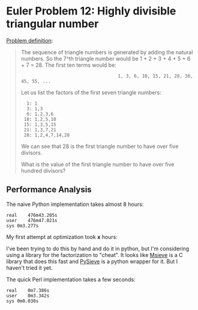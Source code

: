 # Euler Problem 12: Highly divisible triangular number

[Problem definition](http://projecteuler.net/problem=12):
>    The sequence of triangle numbers is generated by adding the natural numbers. So the 7^th triangle number would be
>    1 + 2 + 3 + 4 + 5 + 6 + 7 = 28. The first ten terms would be:
>
>                                         1, 3, 6, 10, 15, 21, 28, 36, 45, 55, ...
>
>    Let us list the factors of the first seven triangle numbers:
>
>       1: 1
>       3: 1,3
>       6: 1,2,3,6
>      10: 1,2,5,10
>      15: 1,3,5,15
>      21: 1,3,7,21
>      28: 1,2,4,7,14,28
>
>    We can see that 28 is the first triangle number to have over five divisors.
>
>    What is the value of the first triangle number to have over five hundred divisors?


Performance Analysis
--------------------

The naive Python implementation takes almost 8 hours:

	real	476m43.205s
	user	476m47.021s
	sys	0m3.277s

My first attempt at optimization took __x__ hours:

I've been trying to do this by hand and do it in python, but I'm considering using a library for the factorization to "cheat".
It looks like [Msieve](http://sourceforge.net/p/msieve/wiki/Home/) is a C library that does this fast and
[PySieve](https://github.com/dansefatale/PySieve) is a python wrapper for it.  But I haven't tried it yet.

The quick Perl implementation takes a few seconds:

	real	0m7.386s
	user	0m3.342s
	sys	0m0.030s
